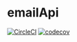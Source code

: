 # emailApi
[![CircleCI](https://circleci.com/gh/mike001005/emailApi.svg?style=svg)](https://circleci.com/gh/mike001005/emailApi)
[![codecov](https://codecov.io/gh/mike001005/emailApi/branch/master/graph/badge.svg)](https://codecov.io/gh/mike001005/emailApi)